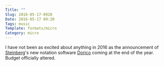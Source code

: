 ```yaml
---
Title: ""
Slug: 2016-05-17-0920
Date: 2016-05-17 09:20
Tags: music
Template: formats/micro
Category: micro
---
```


I have not been as excited about anything in 2016 as the announcement of [Steinberg]'s new notation software [Dorico] coming at the end of the year. Budget officially altered.

[Steinberg]: http://www.steinberg.net/en/home.html
[Dorico]: https://www.steinberg.net/en/products/dorico.html
